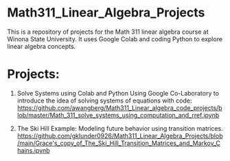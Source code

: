 # Math311_Linear_Algebra_Projects
This is a repository of projects for the Math 311 linear algebra course at Winona State University. It uses Google Colab and coding Python to explore linear algebra concepts.


# Projects:

1. Solve Systems using Colab and Python
Using Google Co-Laboratory to introduce the idea of solving systems of equations with code:
https://github.com/awangberg/Math311_Linear_algebra_code_projects/blob/master/Math_311_solve_systems_using_computation_and_rref.ipynb 

2. The Ski Hill Example: Modeling future behavior using transition matrices.
https://github.com/gklunder0926/Math311_Linear_Algebra_Projects/blob/main/Grace's_copy_of_The_Ski_Hill_Transition_Matrices_and_Markov_Chains.ipynb
